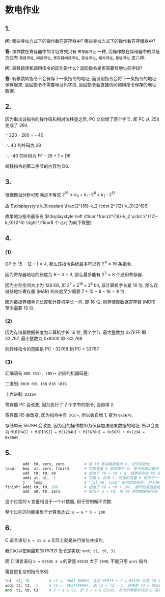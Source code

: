 # 数电作业

## 1.

**问:** 哪些寻址方式下的操作数在寄存器中? 哪些寻址方式下的操作数在存储器中?

**答:** 操作数在寄存器中的寻址方式只有 `寄存器寻址` 一种, 而操作数在存储器中的寻址方式有 `直接寻址`, `间接寻址`, `寄存器间接寻址`, `变址寻址`, `相对寻址`, `基址寻址` 这六种.

**问:** 转移跳转和调用指令的区别是什么? 返回指令是否需要有地址码字段?

**答:** 转移跳转指令不会保存下一条指令的地址, 而调用指令会将下一条指令的地址保存起来; 返回指令不需要地址码字段, 返回指令会直接访问调用指令保存的地址数据.


## 2.

因为取出该指令的操作码和相对位移量之后, PC 又自增了两个字节, 即 PC 从 258 变成了 260.

$\because$ 220 - 260 = - 40

$\therefore$ 40 的补码为 28

$\therefore$ -40 的补码为 FF - 28 + 1 = D8

转移指令的第二字节的内容为 D8.


## 3.

根据题目分析可知满足不等式 $2^{16}\geqslant k_0+k_1 \cdot 2^{6}+ k_2 \cdot 2^{12}$

故 $\displaystyle k_1\leqslant \frac{2^{16}-k_2 \cdot 2^{12}-k_0}{2^6}$

故单地址指令最多有 $\displaystyle \left \lfloor \frac{2^{16}-k_2 \cdot 2^{12}-k_0}{2^6} \right \rfloor$ 个 ($\lfloor x\rfloor$ 为向下取整)


## 4.

### (1)

OP 为 $15-12+1=4$, 那么该指令系统最多可以有 $2^{4}=16$ 条指令.

因为寄存器地址的长度为 $6-3=3$, 那么最多能有 $2^{3}=8$ 个通用寄存器.

因为主存空间大小为 $128$ KB, 即 $2^{7}\times 2^{10}\times 2^{8}$ bit, 该计算机字长是 $16$ 位, 那么存储器地址寄存器 (MAR) 的长度至少需要 $7 + 10 + 8 - 16=9$ 位.

因为数据存储单元长度和计算机字长一样, 即 $16$ 位, 则存储器数据寄存器 (MDR) 至少需要 $16$ 位.

### (2)

因为存储器数据长度为计算机字长 $16$ 位, 两个字节, 最大整数为 0x7FFF 即 32,767, 最小整数为 0x8000 即 -32,768

则转移指令的范围是 PC - 32768 到 PC + 32767

### (3)

汇编语句 `ADD (R4), (R5)+` 对应的机器码是:

二进制: `0010 001 100 010 101B`

十六进制: `2315H`

寄存器 PC 会改变, 因为执行了 $2$ 个字节的指令, 会自增 $2$.

寄存器 R5 会改变, 因为指令中有 `(R5)+`, 所以会自增 $1$, 变为 `0x5679`.

存储单元 5678H 会改变, 因为目的操作数即为保存加法结果数据的地址, 所以会变为 `M[R[R4]] + M[R[R5]] = M[1234H] + M[5678H] = 0x5678 + 0x1234 = 0x68AC`.


## 5.

``` python
        add  t0, zero, zero         # 将 t0 寄存器赋值为 0, 进行初始化
loop:   beq  a1, zero, finish       # 判断变量 b 是否等于 0, 等于则跳出循环
        add  t0, t0, a0             # 相当于 t0 = t0 + a, 结果保存在 t0 中
        addi a1, a1, -1             # 变量 b 自减 1, 这里的变量 b 相当于一个计数器
        j    loop                   # "jal x0, loop" 指令的伪指令, 用于跳转到循环的开头
finish: addi t0, t0, 100            # 相当于 t0 = t0 + 100, 循环结束后会跳转到这里
        add  a0, t0, zero           # 相当于 a = t0, 将 t0 里的数据保存到 a0 这个返回参数中
```

这个过程的 `b` 变量相当于一个计数器, 用于控制循环次数.

整个过程的功能相当于计算表达式: `a = a * b + 100`


## 6.

C 语言语句 `b = 31 & a` 实际上就是进行按位并操作, 

我们可以使用最短的 RV32I 指令是实现: `andi t1, t0, 31`

而 C 语言语句 `b = 65535 & a` 的常量 `65535` 大于 `2048`, 不能只用 `andi` 指令,

需要更复杂的指令序列:

``` python
lui  t2, 16         # t2 <- 0001 0000H, 先将 65535 + 1 = 65536 的高 20 位保存在 t2 寄存器中
addi t2, t2, -1     # t2 <- SEXT[FFFH], 即 t2 = t2 - 1, 结果是 t2 = 65535
and  t1, t0, t2     # b = a & t2, 即 b = a & 65535, 其为所需要实现的 C 语言语句
```